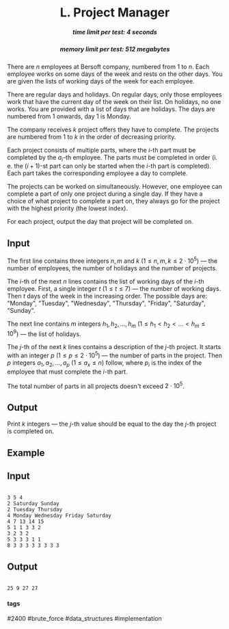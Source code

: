 <h1 style='text-align: center;'> L. Project Manager</h1>

<h5 style='text-align: center;'>time limit per test: 4 seconds</h5>
<h5 style='text-align: center;'>memory limit per test: 512 megabytes</h5>

There are $n$ employees at Bersoft company, numbered from $1$ to $n$. Each employee works on some days of the week and rests on the other days. You are given the lists of working days of the week for each employee.

There are regular days and holidays. On regular days, only those employees work that have the current day of the week on their list. On holidays, no one works. You are provided with a list of days that are holidays. The days are numbered from $1$ onwards, day $1$ is Monday.

The company receives $k$ project offers they have to complete. The projects are numbered from $1$ to $k$ in the order of decreasing priority. 

Each project consists of multiple parts, where the $i$-th part must be completed by the $a_i$-th employee. The parts must be completed in order (i. e. the $(i+1)$-st part can only be started when the $i$-th part is completed). Each part takes the corresponding employee a day to complete.

The projects can be worked on simultaneously. However, one employee can complete a part of only one project during a single day. If they have a choice of what project to complete a part on, they always go for the project with the highest priority (the lowest index).

For each project, output the day that project will be completed on.

## Input

The first line contains three integers $n, m$ and $k$ ($1 \le n, m, k \le 2 \cdot 10^5$) — the number of employees, the number of holidays and the number of projects.

The $i$-th of the next $n$ lines contains the list of working days of the $i$-th employee. First, a single integer $t$ ($1 \le t \le 7$) — the number of working days. Then $t$ days of the week in the increasing order. The possible days are: "Monday", "Tuesday", "Wednesday", "Thursday", "Friday", "Saturday", "Sunday".

The next line contains $m$ integers $h_1, h_2, \dots, h_m$ ($1 \le h_1 < h_2 < \dots < h_m \le 10^9$) — the list of holidays.

The $j$-th of the next $k$ lines contains a description of the $j$-th project. It starts with an integer $p$ ($1 \le p \le 2 \cdot 10^5$) — the number of parts in the project. Then $p$ integers $a_1, a_2, \dots, a_p$ ($1 \le a_x \le n$) follow, where $p_i$ is the index of the employee that must complete the $i$-th part.

The total number of parts in all projects doesn't exceed $2 \cdot 10^5$.

## Output

Print $k$ integers — the $j$-th value should be equal to the day the $j$-th project is completed on.

## Example

## Input


```

3 5 4
2 Saturday Sunday
2 Tuesday Thursday
4 Monday Wednesday Friday Saturday
4 7 13 14 15
5 1 1 3 3 2
3 2 3 2
5 3 3 3 1 1
8 3 3 3 3 3 3 3 3

```
## Output


```

25 9 27 27 

```


#### tags 

#2400 #brute_force #data_structures #implementation 